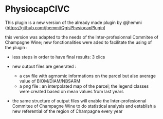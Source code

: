 # PhysiocapCIVC
This plugin is a new version of the already made plugin by @jhemmi (https://github.com/jhemmi/QgisPhysiocapPlugin)

this version was adapted to the needs of the Inter-profesionnal Commitee of Champagne Wine; new fonctionalities were aded to facilitate the using of the plugin :
  * less steps in order to have final results: 3 clics
  * new output files are generated : 
       - a csv file with agrnomic informations on the parcel but also average value of BIOM/DIAM/NBSARM
       - a png file : an interpolated map of the parcel; the legend classes were created based on mean values from last years    
            
  * the same structure of output files  will enable the Inter-profesionnal Commitee of Champagne Wine to do statistical analysis and establish a new referential of the region of Champagne every year
